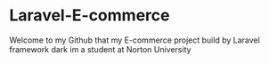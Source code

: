 # Laravel-E-commerce
Welcome to my Github that my E-commerce project build by Laravel framework dark im a student at Norton University  

